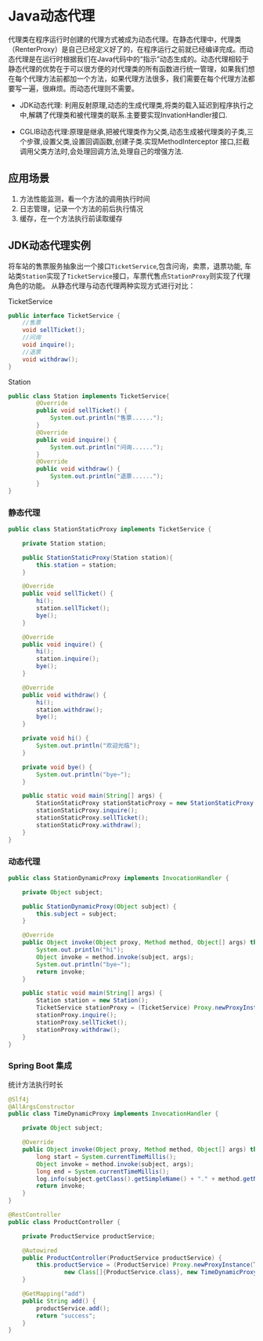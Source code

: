 # Java动态代理

代理类在程序运行时创建的代理方式被成为动态代理。在静态代理中，代理类（RenterProxy）是自己已经定义好了的，在程序运行之前就已经编译完成。而动态代理是在运行时根据我们在Java代码中的“指示”动态生成的。动态代理相较于静态代理的优势在于可以很方便的对代理类的所有函数进行统一管理，如果我们想在每个代理方法前都加一个方法，如果代理方法很多，我们需要在每个代理方法都要写一遍，很麻烦。而动态代理则不需要。

- JDK动态代理: 利用反射原理,动态的生成代理类,将类的载入延迟到程序执行之中,解耦了代理类和被代理类的联系.主要要实现InvationHandler接口.

- CGLIB动态代理:原理是继承,把被代理类作为父类,动态生成被代理类的子类,三个步骤,设置父类,设置回调函数,创建子类.实现MethodInterceptor 接口,拦截调用父类方法时,会处理回调方法,处理自己的增强方法.

## 应用场景

1. 方法性能监测，看一个方法的调用执行时间
2. 日志管理，记录一个方法的前后执行情况
3. 缓存，在一个方法执行前读取缓存

## JDK动态代理实例

将车站的售票服务抽象出一个接口`TicketService`,包含问询，卖票，退票功能,
车站类`Station`实现了`TicketService`接口，车票代售点`StationProxy`则实现了代理角色的功能。
从静态代理与动态代理两种实现方式进行对比：

TicketService
```java
public interface TicketService {
    //售票
    void sellTicket();
    //问询
    void inquire();
    //退票
    void withdraw();
}
```

Station
```java
public class Station implements TicketService{
        @Override
        public void sellTicket() {
            System.out.println("售票......");
        }
        @Override
        public void inquire() {
            System.out.println("问询......");
        }
        @Override
        public void withdraw() {
            System.out.println("退票......");
        }
}

```

### 静态代理
```java
public class StationStaticProxy implements TicketService {

    private Station station;

    public StationStaticProxy(Station station){
        this.station = station;
    }

    @Override
    public void sellTicket() {
        hi();
        station.sellTicket();
        bye();
    }

    @Override
    public void inquire() {
        hi();
        station.inquire();
        bye();
    }

    @Override
    public void withdraw() {
        hi();
        station.withdraw();
        bye();
    }

    private void hi() {
        System.out.println("欢迎光临");
    }

    private void bye() {
        System.out.println("bye~");
    }

    public static void main(String[] args) {
        StationStaticProxy stationStaticProxy = new StationStaticProxy(new Station());
        stationStaticProxy.inquire();
        stationStaticProxy.sellTicket();
        stationStaticProxy.withdraw();
    }
}
```

### 动态代理

```java
public class StationDynamicProxy implements InvocationHandler {

    private Object subject;

    public StationDynamicProxy(Object subject) {
        this.subject = subject;
    }

    @Override
    public Object invoke(Object proxy, Method method, Object[] args) throws Throwable {
        System.out.println("hi");
        Object invoke = method.invoke(subject, args);
        System.out.println("bye~");
        return invoke;
    }

    public static void main(String[] args) {
        Station station = new Station();
        TicketService stationProxy = (TicketService) Proxy.newProxyInstance(StationDynamicProxy.class.getClassLoader(), station.getClass().getInterfaces(), new StationDynamicProxy(station));
        stationProxy.inquire();
        stationProxy.sellTicket();
        stationProxy.withdraw();
    }
}
```

### Spring Boot 集成

统计方法执行时长
```java
@Slf4j
@AllArgsConstructor
public class TimeDynamicProxy implements InvocationHandler {

    private Object subject;

    @Override
    public Object invoke(Object proxy, Method method, Object[] args) throws Throwable {
        long start = System.currentTimeMillis();
        Object invoke = method.invoke(subject, args);
        long end = System.currentTimeMillis();
        log.info(subject.getClass().getSimpleName() + "." + method.getName() + "耗时:{}", end-start);
        return invoke;
    }
}

```

```java
@RestController
public class ProductController {

    private ProductService productService;

    @Autowired
    public ProductController(ProductService productService) {
        this.productService = (ProductService) Proxy.newProxyInstance(TimeDynamicProxy.class.getClassLoader(),
                new Class[]{ProductService.class}, new TimeDynamicProxy(productService));
    }

    @GetMapping("add")
    public String add() {
        productService.add();
        return "success";
    }
}
```